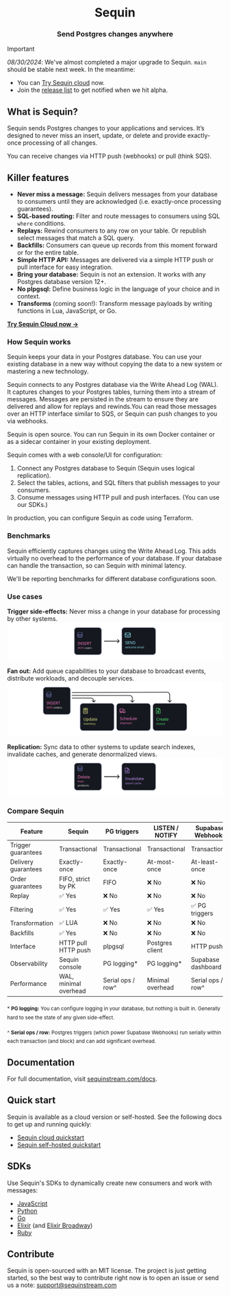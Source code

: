 <div align="center">

# Sequin

### Send Postgres changes anywhere
</div>

> [!IMPORTANT]
> _08/30/2024_: We've almost completed a major upgrade to Sequin. `main` should be stable next week. In the meantime:
> * You can [Try Sequin cloud](https://console.sequinstream.com/register) now.
> * Join the [release list](https://sequinstream.com/alpha) to get notified when we hit alpha.

## What is Sequin?

Sequin sends Postgres changes to your applications and services. It’s designed to never miss an insert, update, or delete and provide exactly-once processing of all changes.

You can receive changes via HTTP push (webhooks) or pull (think SQS).

## Killer features

* **Never miss a message:** Sequin delivers messages from your database to consumers until they are acknowledged (i.e. exactly-once processing guarantees).
* **SQL-based routing:** Filter and route messages to consumers using SQL `where` conditions.
* **Replays:** Rewind consumers to any row on your table. Or republish select messages that match a SQL query.
* **Backfills:** Consumers can queue up records from this moment forward or for the entire table.
* **Simple HTTP API:** Messages are delivered via a simple HTTP push or pull interface for easy integration.
* **Bring your database:** Sequin is not an extension. It works with any Postgres database version 12+.
* **No plpgsql:** Define business logic in the language of your choice and in context.
* **Transforms** (coming soon!): Transform message payloads by writing functions in Lua, JavaScript, or Go.

[**Try Sequin Cloud now →**](https://console.sequinstream.com/register)

### How Sequin works

Sequin keeps your data in your Postgres database. You can use your existing database in a new way without copying the data to a new system or mastering a new technology.

Sequin connects to any Postgres database via the Write Ahead Log (WAL). It captures changes to your Postgres tables, turning them into a stream of messages. Messages are persisted in the stream to ensure they are delivered and allow for replays and rewinds.You can read those messages over an HTTP interface similar to SQS, or Sequin can push changes to you via webhooks.

Sequin is open source. You can run Sequin in its own Docker container or as a sidecar container in your existing deployment.

Sequin comes with a web console/UI for configuration:

1. Connect any Postgres database to Sequin (Sequin uses logical replication).
2. Select the tables, actions, and SQL filters that publish messages to your consumers.
3. Consume messages using HTTP pull and push interfaces. (You can use our SDKs.)

In production, you can configure Sequin as code using Terraform.

### Benchmarks

Sequin efficiently captures changes using the Write Ahead Log. This adds virtually no overhead to the performance of your database. If your database can handle the transaction, so can Sequin with minimal latency.

We'll be reporting benchmarks for different database configurations soon.

### Use cases

**Trigger side-effects:** Never miss a change in your database for processing by other systems.
  ![Queue email](https://github.com/sequinstream/sequin/blob/main/docs/images/readme/use_case_1.svg)

**Fan out:** Add queue capabilities to your database to broadcast events, distribute workloads, and decouple services.
  ![Fan out order](https://github.com/sequinstream/sequin/blob/main/docs/images/readme/use_case_2.svg)

**Replication:** Sync data to other systems to update search indexes, invalidate caches, and generate denormalized views.
  ![Sync](https://github.com/sequinstream/sequin/blob/main/docs/images/readme/use_case_3.svg)

### Compare Sequin

| Feature             | Sequin                 | PG triggers   | LISTEN / NOTIFY | Supabase Webhooks | Amazon SQS   |
|---------------------|------------------------|---------------|-----------------|-------------------|--------------|
| Trigger guarantees  | Transactional          | Transactional | Transactional   | Transactional     | N/A          |
| Delivery guarantees | Exactly-once           | Exactly-once  | At-most-once    | At-least-once     | Exactly-once |
| Order guarantees    | FIFO, strict by PK     | FIFO          | ❌ No           | ❌ No             | FIFO option  |
| Replay              | ✅ Yes                 | ❌ No         | ❌ No           | ❌ No             | ❌ No        |
| Filtering           | ✅ Yes                 | ✅ Yes        | ✅ Yes          | ✅ PG triggers    | N/A          |
| Transformation      | ✅ LUA                 | ❌ No         | ❌ No           | ❌ No             | ❌ No        |
| Backfills           | ✅ Yes                 | ❌ No         | ❌ No           | ❌ No             | N/A          |
| Interface           | HTTP pull<br>HTTP push | plpgsql       | Postgres client | HTTP push         | HTTP pull    |
| Observability       | Sequin console         | PG logging*   | PG logging*     | Supabase dashboard | AWS console |
| Performance         | WAL, minimal overhead  | Serial ops / row^   | Minimal overhead | Serial ops / row^ | N/A |

<sub>* **PG logging:** You can configure logging in your database, but nothing is built in. Generally hard to see the state of any given side-effect.</sub>

<sub>^ **Serial ops / row:** Postgres triggers (which power Supabase Webhooks) run serially within each transaction (and block) and can add significant overhead.</sub>


## Documentation

For full documentation, visit [sequinstream.com/docs](http://sequinstream.com/docs).

## Quick start

Sequin is available as a cloud version or self-hosted. See the following docs to get up and running quickly:

* [Sequin cloud quickstart](https://sequinstream.com/docs/quickstart)
* [Sequin self-hosted quickstart](https://sequinstream.com/docs/self-hosting/installation)

## SDKs

Use Sequin's SDKs to dynamically create new consumers and work with messages:

* [JavaScript](https://github.com/sequinstream/sequin-js)
* [Python](https://github.com/sequinstream/sequin-py)
* [Go](https://github.com/sequinstream/sequin-go)
* [Elixir](https://github.com/sequinstream/sequin-elixir) (and [Elixir Broadway](https://github.com/sequinstream/off\_broadway\_sequin))
* [Ruby](https://github.com/sequinstream/sequin-ruby)

## Contribute

Sequin is open-sourced with an MIT license. The project is just getting started, so the best way to contribute right now is to open an issue or send us a note: [support@sequinstream.com](mailto:support@sequinstream.com)
